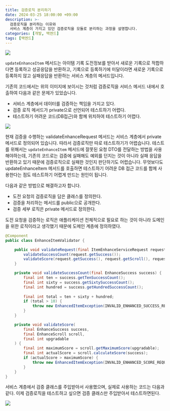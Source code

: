 ```yaml
---
title: 검증로직 분리하기
date: 2024-03-25 18:00:00 +09:00
description: >-
  검증로직을 분리하는 이유와
  서비스 계층이 가지고 있던 검증로직을 모듈로 분리하는 과정을 설명합니다.
categories: [개발, 백엔드]
tags: [백엔드]
---
```


![](https://github.com/mynameisjaehoon/mynameisjaehoon.github.io/assets/76734067/3b7d1340-bdfc-42af-9a2f-52ffdbff516e)


`updateEnhanceItem` 메서드는 아이템 기록 도전정보를 받아서 새로운 기록으로 적합하다면 등록하고 성공응답을 반환하고, 기록으로 등록하기에 미달이라면 새로운 기록으로 등록하지 않고 실패응답을 반환하는 서비스 계층의 메서드입니다.

기존의 코드에서는 위의 이미지에 보이시는 것처럼 검증로직을 서비스 메서드 내에서 호출하여 다음과 같은 문제가 있었습니다.
- 서비스 계층에서 데이터를 검증하는 책임을 가지고 있다.
- 검증 로직 메서드가 private으로 선언되어 테스트하기 어렵다.
- 테스트하기 어려운 코드(DB접근)와 함께 위치하여 테스트하기 어렵다.

![](https://github.com/mynameisjaehoon/mynameisjaehoon.github.io/assets/76734067/2f322ddc-9a95-453a-bc56-df2b71f387da)


현재 검증을 수행하는 validateEnhanceRequest 메서드는 서비스 계층에서 private 메서드로 정의되어 있습니다. 따라서 검증로직만 따로 테스트하기가 어렵습니다. 테스트를 위해서는 `updateEnhanceItem` 메서드에 잘못된 요청 DTO를 전달하는 방법을 사용해야하는데, 기존의 코드로는 검증에 실패해도 예외를 던지는 것이 아니라 실패 응답을 반환하고 있기 때문에 검증로직으로 실패한 것인지 판단하기도 어렵습니다. 무엇보다도 updateEnhanceItem 메서드를 호출하면 테스트하기 어려운 DB 접근 코드를 함께 사용한다는 점도 테스트하기 어렵게 만드는 원인이 됩니다.

다음과 같은 방법으로 해결하고자 합니다.
- 도전 요청의 검증로직을 담은 클래스를 정의한다.
- 검증을 처리하는 메서드를 public으로 공개한다.
- 검증 세부 로직은 private 메서드로 정의한다.

도전 요청을 검증하는 로직은 애플리케이션 전체적으로 필요로 하는 것이 아니라 도메인을 위한 로직이라고 생각했기 때문에 도메인 계층에 정의하였다.

```java
@Component
public class EnhanceItemValidator {

    public void validateRequest(final ItemEnhanceServiceRequest request) {
        validateSuccessCount(request.getSuccess());
        validateScore(request.getSuccess(), request.getScroll(), request.getUpgradable());
    }

    private void validateSuccessCount(final EnhanceSuccess success) {
        final int ten = success.getTenSuccessCount();
        final int sixty = success.getSixtySuccessCount();
        final int hundred = success.getHundredSuccessCount();
        
        final int total = ten + sixty + hundred;
        if (total > 10) {
            throw new EnhancedItemException(INVALID_ENHANCED_SUCCESS_REQUEST);
        }
    }

    private void validateScore(
        final EnhanceSuccess success, 
        final EnhanceScroll scroll, 
        final int upgradable
    ) {
        final int maximumScore = scroll.getMaximumScore(upgradable);
        final int actualScore = scroll.calculateScore(success);
        if (actualScore > maximumScore) {
            throw new EnhancedItemException(INVALID_ENHANCED_SCORE_REQUST);
        }
    }
}
```

서비스 계층에서 검증 클래스를 주입받아서 사용했으며, 실제로 사용하는 코드는 다음과 같다.
이제 검증로직을 테스트하고 싶으면 검증 클래스만 주입받아서 테스트하면된다.

![](https://github.com/mynameisjaehoon/mynameisjaehoon.github.io/assets/76734067/c717f9c8-6f6d-43dd-affe-b73b51ca502e)
